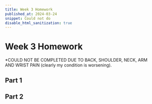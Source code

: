 ```yaml
---
title: Week 3 Homework
published_at: 2024-03-24
snippet: Could not do
disable_html_sanitization: true
---
```



# Week 3 Homework
*COULD NOT BE COMPLETED DUE TO BACK, SHOULDER, NECK, ARM AND WRIST PAIN (clearly my condition is worsening).

## Part 1

## Part 2